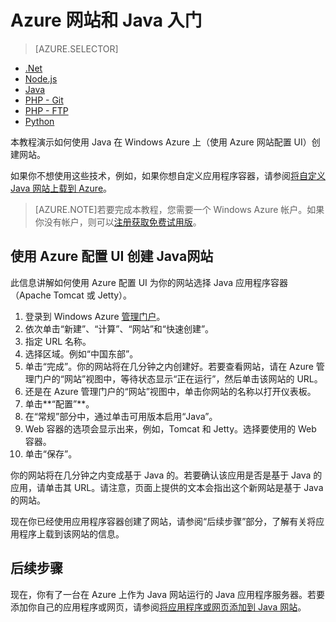 <properties
	pageTitle="在 Azure 网站中创建 Java网站"
	description="本教程演示了如何将 Java网站部署到 Azure 网站。"
	services="app-service\web"
	documentationCenter="java"
	authors="rmcmurray"
	manager="wpickett"
	editor="jimbe"/>
<tags
	ms.service="web-sites"
	ms.date="08/31/2015"
	wacn.date="12/17/2015"/>

# Azure 网站和 Java 入门

> [AZURE.SELECTOR]
- [.Net](/documentation/articles/web-sites-dotnet-get-started)
- [Node.js](/documentation/articles/web-sites-nodejs-develop-deploy-mac)
- [Java](/documentation/articles/web-sites-java-get-started)
- [PHP - Git](/documentation/articles/web-sites-php-mysql-deploy-use-git)
- [PHP - FTP](/documentation/articles/web-sites-php-mysql-deploy-use-ftp)
- [Python](/documentation/articles/web-sites-python-ptvs-django-mysql)

本教程演示如何使用 Java 在 Windows Azure 上（使用 Azure 网站配置 UI）创建网站。

如果你不想使用这些技术，例如，如果你想自定义应用程序容器，请参阅[将自定义 Java 网站上载到 Azure](/documentation/articles/web-sites-java-custom-upload)。

> [AZURE.NOTE]若要完成本教程，您需要一个 Windows Azure 帐户。如果你没有帐户，则可以<a href="/zh-cn/pricing/1rmb-trial/?WT.mc_id=A261C142F" target="_blank">注册获取免费试用版</a>。

## 使用 Azure 配置 UI 创建 Java网站

此信息讲解如何使用 Azure 配置 UI 为你的网站选择 Java 应用程序容器（Apache Tomcat 或 Jetty）。

1. 登录到 Windows Azure [管理门户](https://manage.windowsazure.cn/)。
2. 依次单击“新建”、“计算”、“网站”和“快速创建”。
3. 指定 URL 名称。
4. 选择区域。例如“中国东部”。
5. 单击“完成”。你的网站将在几分钟之内创建好。若要查看网站，请在 Azure 管理门户的“网站”视图中，等待状态显示“正在运行”，然后单击该网站的 URL。
6. 还是在 Azure 管理门户的“网站”视图中，单击你网站的名称以打开仪表板。
7. 单击**“配置”**。
8. 在“常规”部分中，通过单击可用版本启用“Java”。
9. Web 容器的选项会显示出来，例如，Tomcat 和 Jetty。选择要使用的 Web 容器。 
10. 单击“保存”。 

你的网站将在几分钟之内变成基于 Java 的。若要确认该应用是否是基于 Java 的应用，请单击其 URL。请注意，页面上提供的文本会指出这个新网站是基于 Java 的网站。

现在你已经使用应用程序容器创建了网站，请参阅“后续步骤”部分，了解有关将应用程序上载到该网站的信息。

## 后续步骤

现在，你有了一台在 Azure 上作为 Java 网站运行的 Java 应用程序服务器。若要添加你自己的应用程序或网页，请参阅[将应用程序或网页添加到 Java 网站](/documentation/articles/web-sites-java-add-app)。

<!---HONumber=74-->